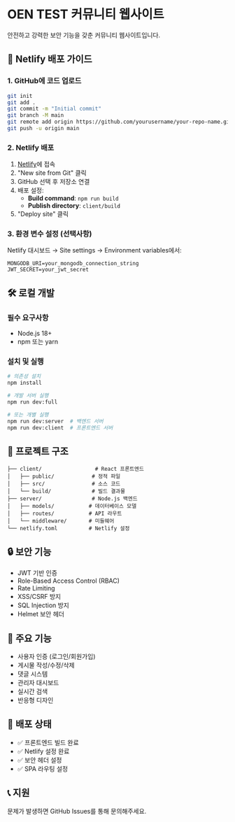 # OEN TEST 커뮤니티 웹사이트

안전하고 강력한 보안 기능을 갖춘 커뮤니티 웹사이트입니다.

## 🚀 Netlify 배포 가이드

### 1. GitHub에 코드 업로드
```bash
git init
git add .
git commit -m "Initial commit"
git branch -M main
git remote add origin https://github.com/yourusername/your-repo-name.git
git push -u origin main
```

### 2. Netlify 배포
1. [Netlify](https://netlify.com)에 접속
2. "New site from Git" 클릭
3. GitHub 선택 후 저장소 연결
4. 배포 설정:
   - **Build command**: `npm run build`
   - **Publish directory**: `client/build`
5. "Deploy site" 클릭

### 3. 환경 변수 설정 (선택사항)
Netlify 대시보드 → Site settings → Environment variables에서:
```
MONGODB_URI=your_mongodb_connection_string
JWT_SECRET=your_jwt_secret
```

## 🛠️ 로컬 개발

### 필수 요구사항
- Node.js 18+
- npm 또는 yarn

### 설치 및 실행
```bash
# 의존성 설치
npm install

# 개발 서버 실행
npm run dev:full

# 또는 개별 실행
npm run dev:server  # 백엔드 서버
npm run dev:client  # 프론트엔드 서버
```

## 📁 프로젝트 구조
```
├── client/                 # React 프론트엔드
│   ├── public/            # 정적 파일
│   ├── src/               # 소스 코드
│   └── build/             # 빌드 결과물
├── server/                # Node.js 백엔드
│   ├── models/           # 데이터베이스 모델
│   ├── routes/           # API 라우트
│   └── middleware/       # 미들웨어
└── netlify.toml          # Netlify 설정
```

## 🔒 보안 기능
- JWT 기반 인증
- Role-Based Access Control (RBAC)
- Rate Limiting
- XSS/CSRF 방지
- SQL Injection 방지
- Helmet 보안 헤더

## 🎨 주요 기능
- 사용자 인증 (로그인/회원가입)
- 게시물 작성/수정/삭제
- 댓글 시스템
- 관리자 대시보드
- 실시간 검색
- 반응형 디자인

## 🚀 배포 상태
- ✅ 프론트엔드 빌드 완료
- ✅ Netlify 설정 완료
- ✅ 보안 헤더 설정
- ✅ SPA 라우팅 설정

## 📞 지원
문제가 발생하면 GitHub Issues를 통해 문의해주세요. 